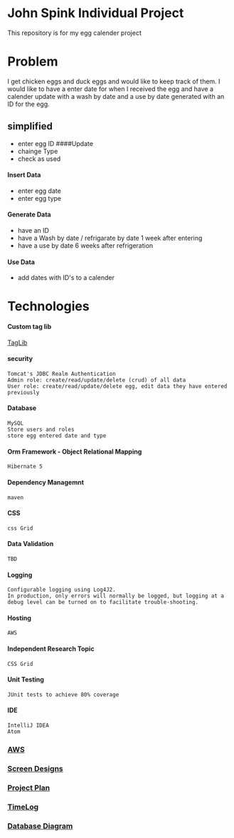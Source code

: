 # John Spink Individual Project

This repository is for my egg calender project 

# Problem 

I get chicken eggs and duck eggs and would like to keep track of them.
I would like to have a enter date for when I received the egg and have a calender update with a wash by date and a use by date generated with an ID for the egg.

## simplified 

* enter egg ID 
####Update 
* chainge Type 
* check as used 
#### Insert Data
* enter egg date
* enter egg type
#### Generate Data
* have an ID  
* have a Wash by date / refrigarate by date 1 week after entering
* have a use by date 6 weeks after refrigeration
#### Use Data
* add dates with ID's to a calender

# Technologies 
#### Custom tag lib
[TagLib](https://github.com/Norskknight/customTagLib)
#### security
    
    Tomcat's JDBC Realm Authentication
    Admin role: create/read/update/delete (crud) of all data
    User role: create/read/update/delete egg, edit data they have entered previously
#### Database
    MySQL
    Store users and roles
    store egg entered date and type 
#### Orm Framework - Object Relational Mapping
    Hibernate 5
#### Dependency Managemnt 
    maven
#### CSS
    css Grid
#### Data Validation
    TBD
#### Logging
    Configurable logging using Log4J2.
    In production, only errors will normally be logged, but logging at a debug level can be turned on to facilitate trouble-shooting.
#### Hosting
    AWS
#### Independent Research Topic
    CSS Grid
#### Unit Testing
    JUnit tests to achieve 80% coverage
#### IDE
    IntelliJ IDEA
    Atom
    
### [AWS](http://18.219.184.166:8080/eggCalender)
### [Screen Designs](design/Screens.md)
### [Project Plan](Project%20Plan.md)
### [TimeLog](timeLog.md)
### [Database Diagram](design/DB.png)
